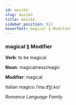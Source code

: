 ```yaml
---
id: mozikö
slug: mozikö
title: mozikö
sidebar_position: 611
hoverText: magical § Modifier
---
```


### magical § Modifier

**Verb**: to be magical

**Noun**: magicalness/magic

**Modifier**: magical

Italian magico /ˈma.d͡ʒi.ko/

*Romance Language Family*